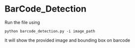 # BarCode_Detection

Run the file using

```python barcode_detection.py -i image_path```

It will show the provided image and bounding box on barcode

 
